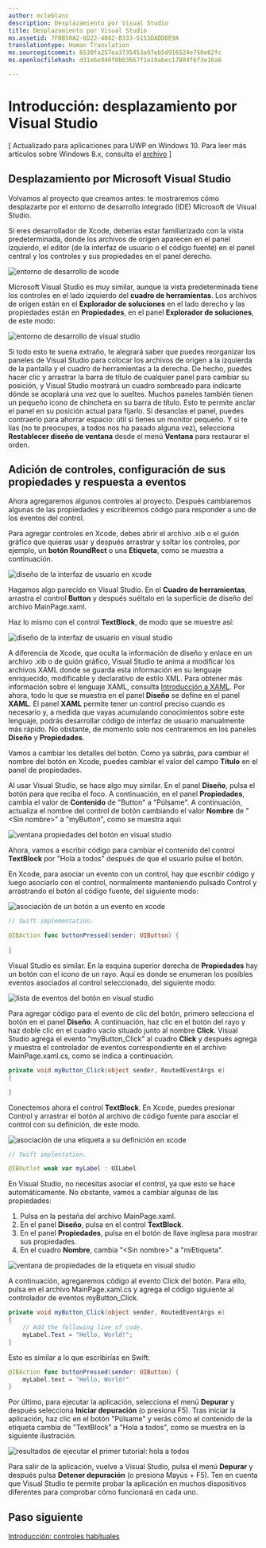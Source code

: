 ```yaml
---
author: mcleblanc
description: Desplazamiento por Visual Studio
title: Desplazamiento por Visual Studio
ms.assetid: 7FBB50A2-6D22-4082-B333-5153DADDDE9A
translationtype: Human Translation
ms.sourcegitcommit: 6530fa257ea3735453a97eb5d916524e750e62fc
ms.openlocfilehash: d31e6e940f0b03667f1e19abec17804f6f3e16a6

---
```


# Introducción: desplazamiento por Visual Studio

\[ Actualizado para aplicaciones para UWP en Windows 10. Para leer más artículos sobre Windows 8.x, consulta el [archivo](http://go.microsoft.com/fwlink/p/?linkid=619132) \]

## Desplazamiento por Microsoft Visual Studio

Volvamos al proyecto que creamos antes: te mostraremos cómo desplazarte por el entorno de desarrollo integrado (IDE) Microsoft de Visual Studio.

Si eres desarrollador de Xcode, deberías estar familiarizado con la vista predeterminada, donde los archivos de origen aparecen en el panel izquierdo, el editor (de la interfaz de usuario o el código fuente) en el panel central y los controles y sus propiedades en el panel derecho.

![entorno de desarrollo de xcode](images/ios-to-uwp/xcode-ide.png)

Microsoft Visual Studio es muy similar, aunque la vista predeterminada tiene los controles en el lado izquierdo del **cuadro de herramientas**. Los archivos de origen están en el **Explorador de soluciones** en el lado derecho y las propiedades están en **Propiedades**, en el panel **Explorador de soluciones**, de este modo:

![entorno de desarrollo de visual studio](images/ios-to-uwp/vs-ide.png)

Si todo esto te suena extraño, te alegrará saber que puedes reorganizar los paneles de Visual Studio para colocar los archivos de origen a la izquierda de la pantalla y el cuadro de herramientas a la derecha. De hecho, puedes hacer clic y arrastrar la barra de título de cualquier panel para cambiar su posición, y Visual Studio mostrará un cuadro sombreado para indicarte dónde se acoplará una vez que lo sueltes. Muchos paneles también tienen un pequeño icono de chincheta en su barra de título. Esto te permite anclar el panel en su posición actual para fijarlo. Si desanclas el panel, puedes contraerlo para ahorrar espacio: útil si tienes un monitor pequeño. Y si te lías (no te preocupes, a todos nos ha pasado alguna vez), selecciona **Restablecer diseño de ventana** desde el menú **Ventana** para restaurar el orden.

## Adición de controles, configuración de sus propiedades y respuesta a eventos

Ahora agregaremos algunos controles al proyecto. Después cambiaremos algunas de las propiedades y escribiremos código para responder a uno de los eventos del control.

Para agregar controles en Xcode, debes abrir el archivo .xib o el guión gráfico que quieras usar y después arrastrar y soltar los controles, por ejemplo, un **botón RoundRect** o una **Etiqueta**, como se muestra a continuación.

![diseño de la interfaz de usuario en xcode](images/ios-to-uwp/xcode-add-button-label.png)

Hagamos algo parecido en Visual Studio. En el **Cuadro de herramientas**, arrastra el control **Button** y después suéltalo en la superficie de diseño del archivo MainPage.xaml.

Haz lo mismo con el control **TextBlock**, de modo que se muestre así:

![diseño de la interfaz de usuario en visual studio](images/ios-to-uwp/vs-add-button-label.png)

A diferencia de Xcode, que oculta la información de diseño y enlace en un archivo .xib o de guión gráfico, Visual Studio te anima a modificar los archivos XAML donde se guarda esta información en su lenguaje enriquecido, modificable y declarativo de estilo XML. Para obtener más información sobre el lenguaje XAML, consulta [Introducción a XAML](https://msdn.microsoft.com/library/windows/apps/mt185595). Por ahora, todo lo que se muestra en el panel **Diseño** se define en el panel **XAML**. El panel **XAML** permite tener un control preciso cuando es necesario y, a medida que vayas acumulando conocimientos sobre este lenguaje, podrás desarrollar código de interfaz de usuario manualmente más rápido. No obstante, de momento solo nos centraremos en los paneles **Diseño** y **Propiedades**.

Vamos a cambiar los detalles del botón. Como ya sabrás, para cambiar el nombre del botón en Xcode, puedes cambiar el valor del campo **Título** en el panel de propiedades.

Al usar Visual Studio, se hace algo muy similar. En el panel **Diseño**, pulsa el botón para que reciba el foco. A continuación, en el panel **Propiedades**, cambia el valor de **Contenido** de "Button" a "Púlsame". A continuación, actualiza el nombre del control de botón cambiando el valor **Nombre** de "&lt;Sin nombre&gt;" a "myButton", como se muestra aquí:

![ventana propiedades del botón en visual studio](images/ios-to-uwp/vs-button-properties.png)

Ahora, vamos a escribir código para cambiar el contenido del control **TextBlock** por "Hola a todos" después de que el usuario pulse el botón.

En Xcode, para asociar un evento con un control, hay que escribir código y luego asociarlo con el control, normalmente manteniendo pulsado Control y arrastrando el botón al código fuente, del siguiente modo:

![asociación de un botón a un evento en xcode](images/ios-to-uwp/xcode-add-button-event.png)

```swift
// Swift implementation.

@IBAction func buttonPressed(sender: UIButton) {
    
}
```

Visual Studio es similar. En la esquina superior derecha de **Propiedades** hay un botón con el icono de un rayo. Aquí es donde se enumeran los posibles eventos asociados al control seleccionado, del siguiente modo:

![lista de eventos del botón en visual studio](images/ios-to-uwp/vs-button-event.png)

Para agregar código para el evento de clic del botón, primero selecciona el botón en el panel **Diseño**. A continuación, haz clic en el botón del rayo y haz doble clic en el cuadro vacío situado junto al nombre **Click**. Visual Studio agrega el evento "myButton\_Click" al cuadro **Click** y después agrega y muestra el controlador de eventos correspondiente en el archivo MainPage.xaml.cs, como se indica a continuación.

```csharp
private void myButton_Click(object sender, RoutedEventArgs e)
{

}
```

Conectemos ahora el control **TextBlock**. En Xcode, puedes presionar Control y arrastrar el botón al archivo de código fuente para asociar el control con su definición, de este modo.

![asociación de una etiqueta a su definición en xcode](images/ios-to-uwp/xcode-add-button-reference.png)

```swift
// Swift implentation.

@IBOutlet weak var myLabel : UILabel
```

En Visual Studio, no necesitas asociar el control, ya que esto se hace automáticamente. No obstante, vamos a cambiar algunas de las propiedades:

1.  Pulsa en la pestaña del archivo MainPage.xaml.
2.  En el panel **Diseño**, pulsa en el control **TextBlock**.
3.  En el panel **Propiedades**, pulsa en el botón de llave inglesa para mostrar sus propiedades.
4.  En el cuadro **Nombre**, cambia "&lt;Sin nombre&gt;" a "miEtiqueta".

![ventana de propiedades de la etiqueta en visual studio](images/ios-to-uwp/vs-label-properties.png)

A continuación, agregaremos código al evento Click del botón. Para ello, pulsa en el archivo MainPage.xaml.cs y agrega el código siguiente al controlador de eventos myButton\_Click.

```csharp
private void myButton_Click(object sender, RoutedEventArgs e)
{
    // Add the following line of code.    
    myLabel.Text = "Hello, World!";
}
```

Esto es similar a lo que escribirías en Swift:

```swift
@IBAction func buttonPressed(sender: UIButton) {
    myLabel.text = "Hello, World!"
}
```

Por último, para ejecutar la aplicación, selecciona el menú **Depurar** y después selecciona **Iniciar depuración** (o presiona F5). Tras iniciar la aplicación, haz clic en el botón "Púlsame" y verás cómo el contenido de la etiqueta cambia de "TextBlock" a "Hola a todos", como se muestra en la siguiente ilustración.

![resultados de ejecutar el primer tutorial: hola a todos](images/ios-to-uwp/vs-hello-world.png)

Para salir de la aplicación, vuelve a Visual Studio, pulsa el menú **Depurar** y después pulsa **Detener depuración** (o presiona Mayús + F5). Ten en cuenta que Visual Studio te permite probar la aplicación en muchos dispositivos diferentes para comprobar cómo funcionará en cada uno.

## Paso siguiente

[Introducción: controles habituales](getting-started-common-controls.md)




<!--HONumber=Jun16_HO4-->


